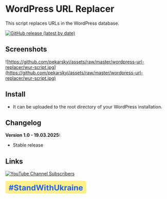 # WordPress URL Replacer

This script replaces URLs in the WordPress database.

[![GitHub release (latest by date)](https://img.shields.io/github/v/release/pekarskyi/wordpress-url-replacer?style=for-the-badge)](https://GitHub.com/pekarskyi/wordpress-url-replacer/releases/)

## Screenshots
![https://github.com/pekarskyi/assets/raw/master/wordpress-url-replacer/wur-script.jpg](https://github.com/pekarskyi/assets/raw/master/wordpress-url-replacer/wur-script.jpg)

## Install
- It can be uploaded to the root directory of your WordPress installation.

## Changelog

**Version 1.0 - 19.03.2025:**
- Stable release

## Links

[![YouTube Channel Subscribers](https://img.shields.io/youtube/channel/subscribers/UC9ZEeT6WrGupgza9KXpazyA)](https://www.youtube.com/@inwebpress/videos)

[![Stand With Ukraine](https://raw.githubusercontent.com/vshymanskyy/StandWithUkraine/main/badges/StandWithUkraine.svg)](https://justgo.ink/standwithukraine)